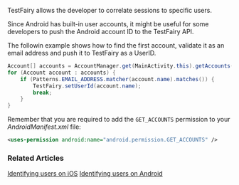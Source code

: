 TestFairy allows the developer to correlate sessions to specific users.

Since Android has built-in user accounts, it might be useful for some developers to push the Android account ID to the TestFairy API.

The followin example shows how to find the first account, validate it as an email address and push it to TestFairy as a UserID.

```java
Account[] accounts = AccountManager.get(MainActivity.this).getAccounts();
for (Account account : accounts) {
	if (Patterns.EMAIL_ADDRESS.matcher(account.name).matches()) {
		TestFairy.setUserId(account.name);
		break;
	}
}
```

Remember that you are required to add the `GET_ACCOUNTS` permission to your *AndroidManifest.xml* file:
```xml
<uses-permission android:name="android.permission.GET_ACCOUNTS" />
```

### Related Articles
[Identifying users on iOS](https://docs.testfairy.com/iOS_SDK/Identifying_Your_Users.html)
[Identifying users on Android](https://docs.testfairy.com/Android/Identifying_your_users.html)
